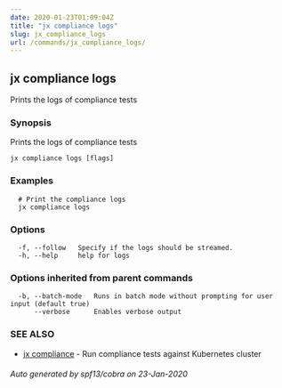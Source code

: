 ```yaml
---
date: 2020-01-23T01:09:04Z
title: "jx compliance logs"
slug: jx_compliance_logs
url: /commands/jx_compliance_logs/
---
```

## jx compliance logs

Prints the logs of compliance tests

### Synopsis

Prints the logs of compliance tests

```
jx compliance logs [flags]
```

### Examples

```
  # Print the compliance logs
  jx compliance logs
```

### Options

```
  -f, --follow   Specify if the logs should be streamed.
  -h, --help     help for logs
```

### Options inherited from parent commands

```
  -b, --batch-mode   Runs in batch mode without prompting for user input (default true)
      --verbose      Enables verbose output
```

### SEE ALSO

* [jx compliance](/commands/jx_compliance/)	 - Run compliance tests against Kubernetes cluster

###### Auto generated by spf13/cobra on 23-Jan-2020

